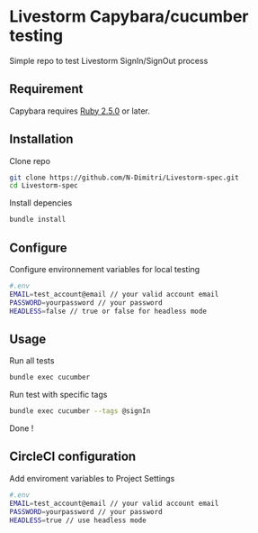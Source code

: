 # Livestorm Capybara/cucumber testing

Simple repo to test Livestorm SignIn/SignOut process

## Requirement

Capybara requires [Ruby 2.5.0](https://www.ruby-lang.org/fr/) or later. 

## Installation

Clone repo

```bash
git clone https://github.com/N-Dimitri/Livestorm-spec.git
cd Livestorm-spec
```
Install depencies

```bash
bundle install
```

## Configure

Configure environnement variables for local testing

```bash
#.env
EMAIL=test_account@email // your valid account email
PASSWORD=yourpassword // your password
HEADLESS=false // true or false for headless mode
```


## Usage

Run all tests

```bash
bundle exec cucumber
```
Run test with specific tags

```bash
bundle exec cucumber --tags @signIn
```

Done !


## CircleCI configuration
Add enviroment variables to Project Settings

```bash
#.env
EMAIL=test_account@email // your valid account email
PASSWORD=yourpassword // your password
HEADLESS=true // use headless mode 
```
